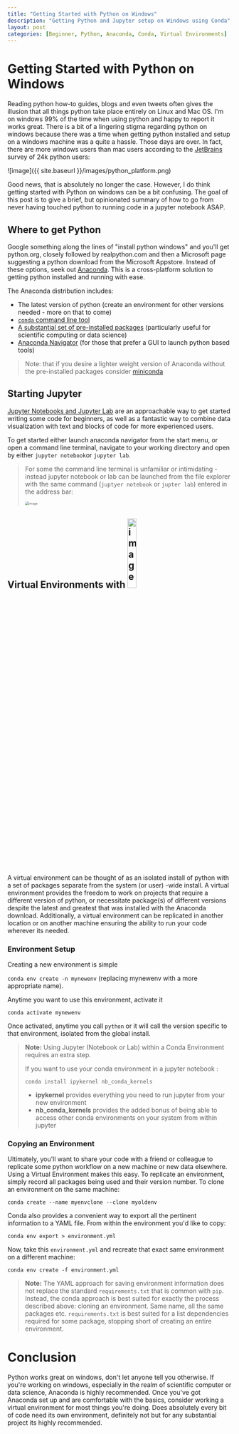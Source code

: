 ```yaml
---
title: "Getting Started with Python on Windows"
description: "Getting Python and Jupyter setup on Windows using Conda"
layout: post
categories: [Beginner, Python, Anaconda, Conda, Virtual Environments]
---
```



# Getting Started with Python on Windows

Reading python how-to guides, blogs and even tweets often gives the illusion that all things python take place entirely on Linux and Mac OS.  I'm on windows 99% of the time when using python and happy to report it works great. There is a bit of a lingering stigma regarding python on windows because there was a time when getting python installed and setup on a windows machine was a quite a hassle. Those days are over. In fact, there are more windows users than mac users according to the [JetBrains](https://www.jetbrains.com/2019) survey of 24k python users:

![image]({{ site.baseurl }}/images/python_platform.png)



Good news, that is absolutely no longer the case. However, I do think getting started with Python on windows can be a bit confusing. The goal of this post is to give a brief, but opinionated summary of how to go from never having touched python to running code in a jupyter notebook ASAP.

## Where to get Python

Google something along the lines of "install python windows" and you'll get python.org, closely followed by realpython.com and then a Microsoft page suggesting a python download from the Microsoft Appstore. Instead of these options, seek out [Anaconda](https://www.anaconda.com/products/individual). This is a cross-platform solution to getting python installed and running with ease.

The Anaconda distribution includes:

* The latest version of python (create an environment for other versions needed - more on that to come)
* [`conda` command line tool](https://docs.conda.io/projects/conda/en/latest/index.html)
* [A substantial set of pre-installed packages](https://docs.anaconda.com/anaconda/packages/py3.8_win-64/) (particularly useful for scientific computing or data science)
* [Anaconda Navigator](https://docs.anaconda.com/anaconda/navigator/) (for those that prefer a GUI to launch python based tools)

> Note: that if you desire a lighter weight version of Anaconda without the pre-installed packages consider [miniconda](https://docs.conda.io/en/latest/miniconda.html)

## Starting Jupyter

[Jupyter Notebooks and Jupyter Lab](https://jupyter.org/) are an approachable way to get started writing some code for beginners, as well as a fantastic way to combine data visualization with text and blocks of code for more experienced users.

To get started either launch anaconda navigator from the start menu, or open a command line terminal, navigate to your working directory and open by either `jupyter notebook`or `jupyter lab`.

> For some the command line terminal is unfamiliar or intimidating - instead jupyter notebook or lab can be launched from the file explorer with the same command (`juptyer notebook` or `jupter lab`) entered in the address bar:
>
> <img src="{{ site.baseurl }}/images/explorer.png" alt="image" style="zoom:50%;" />
>
> 



## Virtual Environments with <img src="{{ site.baseurl }}/images/1280px-Conda_logo.svg.png" alt="image" style="width:20%; display:inline" />

A virtual environment can be thought of as an isolated install of python with a set of packages separate from the system (or user) -wide install. A virtual environment provides the freedom to work on projects that require a different version of python, or necessitate package(s) of different versions despite the latest and greatest that was installed with the Anaconda download. Additionally, a virtual environment can be replicated in another location or on another machine ensuring the ability to run your code wherever its needed.

### Environment Setup

Creating a new environment is simple

```conda env create -n mynewenv``` (replacing mynewenv with a more appropriate name).

Anytime you want to use this environment, activate it

```conda activate mynewenv```

Once activated, anytime you call `python` or it will call the version specific to that environment, isolated from the global install. 

> **Note:** Using Jupyter (Notebook or Lab) within a Conda Environment requires an extra step.
>
> If you want to use your conda environment in a jupyter notebook :
>
> `conda install ipykernel nb_conda_kernels`	
>
> * **ipykernel** provides everything you need to run jupyter from your new environment
> * **nb_conda_kernels** provides the added bonus of being able to access other conda environments on your system from within jupyter

### Copying an Environment

Ultimately,  you'll want to share your code with a friend or colleague to replicate some python workflow on a new machine or new data elsewhere. Using a Virtual Environment makes this easy. To replicate an environment, simply record all packages being used and their version number.  To clone an environment on the same machine:

`conda create --name myenvclone --clone myoldenv`

Conda also provides a convenient way to export all the pertinent information to a YAML file. From within the environment you'd like to copy:

`conda env export > environment.yml` 

Now, take this `environment.yml` and recreate that exact same environment on a different machine:

`conda env create -f environment.yml`

> **Note:** The YAML approach for saving environment information does not replace the standard `requirements.txt` that is common with `pip`. Instead, the conda approach is best suited for exactly the process described above: cloning an environment. Same name, all the same packages etc. `requirements.txt` is best suited for a list dependencies required for some package, stopping short of creating an entire environment.



# Conclusion

Python works great on windows, don't let anyone tell you otherwise. If you're working on windows, especially in the realm of scientific computer or data science, Anaconda is highly recommended. Once you've got Anaconda set up and are comfortable with the basics, consider working a virtual environment for most things you're doing. Does absolutely every bit of code need its own environment, definitely not but for any substantial project its highly recommended.